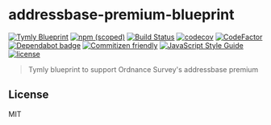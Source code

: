 # addressbase-premium-blueprint
[![Tymly Blueprint](https://img.shields.io/badge/tymly-blueprint-blue.svg)](https://tymly.io/)
[![npm (scoped)](https://img.shields.io/npm/v/@wmfs/addressbase-premium-blueprint.svg)](https://www.npmjs.com/package/@wmfs/addressbase-premium-blueprint)
[![Build Status](https://travis-ci.org/wmfs/addressbase-premium-blueprint.svg?branch=master)](https://travis-ci.org/wmfs/addressbase-premium-blueprint)
[![codecov](https://codecov.io/gh/wmfs/addressbase-premium-blueprint/branch/master/graph/badge.svg)](https://codecov.io/gh/wmfs/addressbase-premium-blueprint)
[![CodeFactor](https://www.codefactor.io/repository/github/wmfs/addressbase-premium-blueprint/badge)](https://www.codefactor.io/repository/github/wmfs/addressbase-premium-blueprint)
[![Dependabot badge](https://img.shields.io/badge/Dependabot-active-brightgreen.svg)](https://dependabot.com/)
[![Commitizen friendly](https://img.shields.io/badge/commitizen-friendly-brightgreen.svg)](http://commitizen.github.io/cz-cli/)
[![JavaScript Style Guide](https://img.shields.io/badge/code_style-standard-brightgreen.svg)](https://standardjs.com)
[![license](https://img.shields.io/github/license/mashape/apistatus.svg)](https://github.com/wmfs/tymly/blob/master/packages/pg-concat/LICENSE)

> Tymly blueprint to support Ordnance Survey's addressbase premium

## <a name="license"></a>License

MIT

